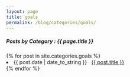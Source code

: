 ```yaml
---
layout: page
title: goals
permalink: /blog/categories/goals/
---
```


<h5> Posts by Category : {{ page.title }} </h5>

<div class="card">
{% for post in site.categories.goals %}
 <li class="category-posts"><span>{{ post.date | date_to_string }}</span> &nbsp; <a href="{{ post.url }}">{{ post.title }}</a></li>
{% endfor %}
</div>